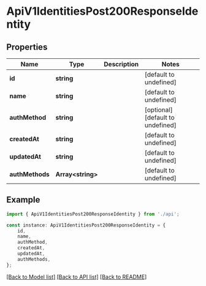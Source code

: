 # ApiV1IdentitiesPost200ResponseIdentity


## Properties

Name | Type | Description | Notes
------------ | ------------- | ------------- | -------------
**id** | **string** |  | [default to undefined]
**name** | **string** |  | [default to undefined]
**authMethod** | **string** |  | [optional] [default to undefined]
**createdAt** | **string** |  | [default to undefined]
**updatedAt** | **string** |  | [default to undefined]
**authMethods** | **Array&lt;string&gt;** |  | [default to undefined]

## Example

```typescript
import { ApiV1IdentitiesPost200ResponseIdentity } from './api';

const instance: ApiV1IdentitiesPost200ResponseIdentity = {
    id,
    name,
    authMethod,
    createdAt,
    updatedAt,
    authMethods,
};
```

[[Back to Model list]](../README.md#documentation-for-models) [[Back to API list]](../README.md#documentation-for-api-endpoints) [[Back to README]](../README.md)
